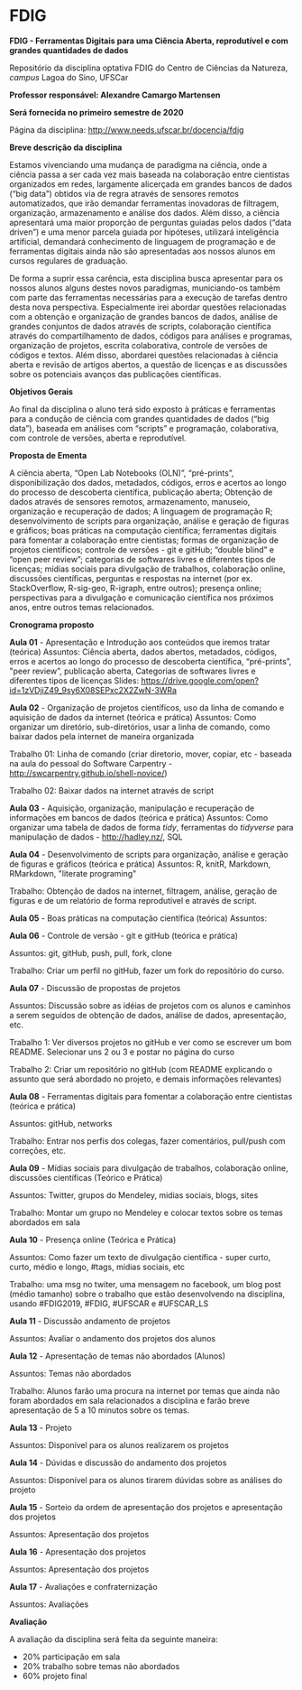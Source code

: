 # FDIG

**FDIG - Ferramentas Digitais para uma Ciência Aberta, reprodutível e com grandes quantidades de dados**

Repositório da disciplina optativa FDIG do Centro de Ciências da Natureza, *campus* Lagoa do Sino, UFSCar

**Professor responsável: Alexandre Camargo Martensen**

**Será fornecida no primeiro semestre de 2020**

Página da disciplina: http://www.needs.ufscar.br/docencia/fdig

**Breve descrição da disciplina**

Estamos vivenciando uma mudança de paradigma na ciência, onde a ciência passa a ser cada vez mais baseada na colaboração entre cientistas organizados em redes, largamente alicerçada em grandes bancos de dados (“big data”) obtidos via de regra através de sensores remotos automatizados, que irão demandar ferramentas inovadoras de filtragem, organização, armazenamento e análise dos dados. Além disso, a ciência apresentará uma maior proporção de perguntas guiadas pelos dados (“data driven”) e uma menor parcela guiada por hipóteses, utilizará inteligência artificial, demandará conhecimento de linguagem de programação e de ferramentas digitais ainda não são apresentadas aos nossos alunos em cursos regulares de graduação.

De forma a suprir essa carência, esta disciplina busca apresentar para os nossos alunos alguns destes novos paradigmas, municiando-os também com parte das ferramentas necessárias para a execução de tarefas dentro desta nova perspectiva. Especialmente irei abordar questões relacionadas com a obtenção e organização de grandes bancos de dados, análise de grandes conjuntos de dados através de scripts, colaboração científica através do compartilhamento de dados, códigos para análises e programas, organização de projetos, escrita colaborativa, controle de versões de códigos e textos. Além disso, abordarei questões relacionadas à ciência aberta e revisão de artigos abertos, a questão de licenças e as discussões sobre os potenciais avanços das publicações científicas.

**Objetivos Gerais**

Ao final da disciplina o aluno terá sido exposto à práticas e ferramentas para a condução de ciência com grandes quantidades de dados (“big data”), baseada em análises com “scripts” e programação, colaborativa, com controle de versões, aberta e reprodutível. 

**Proposta de Ementa**

A ciência aberta, “Open Lab Notebooks (OLN)”, “pré-prints”, disponibilização dos dados, metadados, códigos, erros e acertos ao longo do processo de descoberta científica, publicação aberta; Obtenção de dados através de sensores remotos, armazenamento, manuseio, organização e recuperação de dados; A linguagem de programação R; desenvolvimento de scripts para organização, análise e geração de figuras e gráficos; boas práticas na computação científica; ferramentas digitais para fomentar a colaboração entre cientistas; formas de organização de projetos científicos; controle de versões - git e gitHub; “double blind” e “open peer review”; categorias de softwares livres e diferentes tipos de licenças; mídias sociais para divulgação de trabalhos, colaboração online, discussões científicas, perguntas e respostas na internet (por ex. StackOverflow, R-sig-geo, R-igraph, entre outros); presença online; perspectivas para a divulgação e comunicação científica nos próximos anos, entre outros temas relacionados.

**Cronograma proposto**

**Aula 01** - Apresentação e Introdução aos conteúdos que iremos tratar (teórica)
Assuntos:  Ciência aberta, dados abertos, metadados, códigos, erros e acertos ao longo do processo de descoberta científica, “pré-prints”, "peer review”, publicação aberta, Categorias de softwares livres e diferentes tipos de licenças
Slides: https://drive.google.com/open?id=1zVDjiZ49_9sy6X08SEPxc2X2ZwN-3WRa

**Aula 02** - Organização de projetos científicos, uso da linha de comando e aquisição de dados da internet (teórica e prática)
Assuntos: Como organizar um diretório, sub-diretórios, usar a linha de comando, como baixar dados pela internet de maneira organizada

Trabalho 01: Linha de comando (criar diretorio, mover, copiar, etc - baseada na aula do pessoal do Software Carpentry - http://swcarpentry.github.io/shell-novice/)

Trabalho 02: Baixar dados na internet através de script

**Aula 03** - Aquisição, organização, manipulação e recuperação de informações em bancos de dados (teórica e prática)
Assuntos:  Como organizar uma tabela de dados de forma *tidy*, ferramentas do *tidyverse* para manipulação de dados - http://hadley.nz/, SQL

**Aula 04** - Desenvolvimento de scripts para organização, análise e geração de figuras e gráficos (teórica e prática)
Assuntos: R, knitR, Markdown, RMarkdown, "literate programing"

Trabalho: Obtenção de dados na internet, filtragem, análise, geração de figuras e de um relatório de forma reprodutível e através de script.

**Aula 05** - Boas práticas na computação científica (teórica)
Assuntos:   

**Aula 06** - Controle de versão - git e gitHub (teórica e prática)

Assuntos: git, gitHub, push, pull, fork, clone

Trabalho: Criar um perfil no gitHub, fazer um fork do repositório do curso.

**Aula 07** - Discussão de propostas de projetos

Assuntos: Discussão sobre as idéias de projetos com os alunos e caminhos a serem seguidos de obtenção de dados, análise de dados, apresentação, etc.

Trabalho 1: Ver diversos projetos no gitHub e ver como se escrever um bom README. Selecionar uns 2 ou 3 e postar no página do curso

Trabalho 2: Criar um repositório no gitHub (com README explicando o assunto que será abordado no projeto, e demais informações relevantes)

**Aula 08** - Ferramentas digitais para fomentar a colaboração entre cientistas (teórica e prática)

Assuntos: gitHub, networks

Trabalho: Entrar nos perfis dos colegas, fazer comentários, pull/push com correções, etc. 

**Aula 09** - Mídias sociais para divulgação de trabalhos, colaboração online, discussões científicas (Teórico e Prática)

Assuntos: Twitter, grupos do Mendeley, midias sociais, blogs, sites  

Trabalho: Montar um grupo no Mendeley e colocar textos sobre os temas abordados em sala

**Aula 10** - Presença online (Teórica e Prática)

Assuntos: Como fazer um texto de divulgação científica - super curto, curto, médio e longo, #tags, mídias sociais, etc

Trabalho: uma msg no twiter, uma mensagem no facebook, um blog post (médio tamanho) sobre o trabalho que estão desenvolvendo na disciplina, usando #FDIG2019, #FDIG, #UFSCAR e #UFSCAR_LS

**Aula 11** - Discussão andamento de projetos

Assuntos: Avaliar o andamento dos projetos dos alunos

**Aula 12** - Apresentação de temas não abordados (Alunos)

Assuntos: Temas não abordados

Trabalho: Alunos farão uma procura na internet por temas que ainda não foram abordados em sala relacionados a disciplina e farão breve apresentação de 5 a 10 minutos sobre os temas.

**Aula 13** - Projeto

Assuntos: Disponível para os alunos realizarem os projetos

**Aula 14** - Dúvidas e discussão do andamento dos projetos

Assuntos: Disponível para os alunos tirarem dúvidas sobre as análises do projeto

**Aula 15** - Sorteio da ordem de apresentação dos projetos e apresentação dos projetos

Assuntos: Apresentação dos projetos

**Aula 16** - Apresentação dos projetos

Assuntos: Apresentação dos projetos

**Aula 17** - Avaliações e confraternização

Assuntos: Avaliações

**Avaliação**

A avaliação da disciplina será feita da seguinte maneira:

- 20% participação em sala
- 20% trabalho sobre temas não abordados
- 60% projeto final
